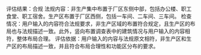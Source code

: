 评估结果：合规
                    法规内容：非生产集中布置于厂区东侧中部，包括办公楼、职工食堂、职工宿舍。生产区布置于厂区西侧，包括一车间、二车间、三车间。
                    检查情况：用户输入的内容符合法规要求，非生产区域的布置符合规定，且生产区的布局也与法规描述一致。此外，竖向布置调查表中的建筑情况与用户输入的内容相符，整体布局合理。
                    评估依据：用户输入的内容与法规原文相符，非生产区和生产区的布局描述一致，并且符合布局合理性和功能区分布的要求。